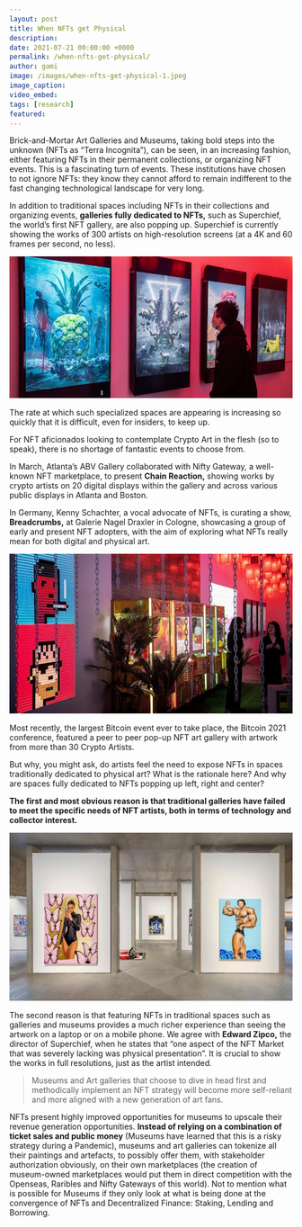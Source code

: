 ```yaml
---
layout: post
title: When NFTs get Physical
description:
date: 2021-07-21 00:00:00 +0000
permalink: /when-nfts-get-physical/
author: gami
image: /images/when-nfts-get-physical-1.jpeg
image_caption:
video_embed: 
tags: [research]
featured: 
---
```


Brick-and-Mortar Art Galleries and Museums, taking bold steps into the unknown (NFTs as “Terra Incognita”), can be seen, in an increasing fashion, either featuring NFTs in their permanent collections, or organizing NFT events. This is a fascinating turn of events. These institutions have chosen to not ignore NFTs: they know they cannot afford to remain indifferent to the fast changing technological landscape for very long.

In addition to traditional spaces including NFTs in their collections and organizing events, **galleries fully dedicated to NFTs,** such as Superchief, the world’s first NFT gallery, are also popping up. Superchief is currently showing the works of 300 artists on high-resolution screens (at a 4K and 60 frames per second, no less).

![When NFTs get Physical](/images/when-nfts-get-physical-2.jpeg)

The rate at which such specialized spaces are appearing is increasing so quickly that it is difficult, even for insiders, to keep up.

For NFT aficionados looking to contemplate Crypto Art in the flesh (so to speak), there is no shortage of fantastic events to choose from.

In March, Atlanta’s ABV Gallery collaborated with Nifty Gateway, a well-known NFT marketplace, to present **Chain Reaction,** showing works by crypto artists on 20 digital displays within the gallery and across various public displays in Atlanta and Boston.

In Germany, Kenny Schachter, a vocal advocate of NFTs, is curating a show, **Breadcrumbs,** at Galerie Nagel Draxler in Cologne, showcasing a group of early and present NFT adopters, with the aim of exploring what NFTs really mean for both digital and physical art.

![When NFTs get Physical](/images/when-nfts-get-physical-3.jpeg)

Most recently, the largest Bitcoin event ever to take place, the Bitcoin 2021 conference, featured a peer to peer pop-up NFT art gallery with artwork from more than 30 Crypto Artists.

But why, you might ask, do artists feel the need to expose NFTs in spaces traditionally dedicated to physical art? What is the rationale here? And why are spaces fully dedicated to NFTs popping up left, right and center?

**The first and most obvious reason is that traditional galleries have failed to meet the specific needs of NFT artists, both in terms of technology and collector interest.**

![When NFTs get Physical](/images/when-nfts-get-physical-4.jpeg)

The second reason is that featuring NFTs in traditional spaces such as galleries and museums provides a much richer experience than seeing the artwork on a laptop or on a mobile phone. We agree with **Edward Zipco,** the director of Superchief, when he states that “one aspect of the NFT Market that was severely lacking was physical presentation”. It is crucial to show the works in full resolutions, just as the artist intended.

> Museums and Art galleries that choose to dive in head first and methodically implement an NFT strategy will become more self-reliant and more aligned with a new generation of art fans.

NFTs present highly improved opportunities for museums to upscale their revenue generation opportunities. **Instead of relying on a combination of ticket sales and public money** (Museums have learned that this is a risky strategy during a Pandemic), museums and art galleries can tokenize all their paintings and artefacts, to possibly offer them, with stakeholder authorization obviously, on their own marketplaces (the creation of museum-owned marketplaces would put them in direct competition with the Openseas, Raribles and Nifty Gateways of this world). Not to mention what is possible for Museums if they only look at what is being done at the convergence of NFTs and Decentralized Finance: Staking, Lending and Borrowing.